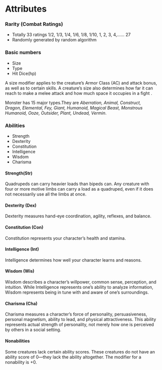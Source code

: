 # Attributes

### Rarity (Combat Ratings) <a href="#6ffe" id="6ffe"></a>

* Totally 33 ratings 1/2, 1/3, 1/4, 1/6, 1/8, 1/10, 1, 2, 3, 4,…… 27
* Randomly generated by random algorithm

### Basic numbers <a href="#cce8" id="cce8"></a>

* Size
* Type
* Hit Dice(hp)

A size modifier applies to the creature’s Armor Class (AC) and attack bonus, as well as to certain skills. A creature’s size also determines how far it can reach to make a melee attack and how much space it occupies in a fight .

Monster has 15 major types.They are _Aberration, Animal, Construct, Dragon, Elemental, Fey, Giant, Humanoid, Magical Beast, Monstrous Humanoid, Ooze, Outsider, Plant, Undead, Vermin_.

### Abilities <a href="#6bd2" id="6bd2"></a>

* Strength
* Dexterity
* Constitution
* Intelligence
* Wisdom
* Charisma

#### **Strength(Str)**

Quadrupeds can carry heavier loads than bipeds can. Any creature with four or more motive limbs can carry a load as a quadruped, even if it does not necessarily use all the limbs at once.

#### Dexterity (Dex) <a href="#dexteritydex" id="dexteritydex"></a>

Dexterity measures hand-eye coordination, agility, reflexes, and balance.

#### Constitution (Con) <a href="#constitutioncon" id="constitutioncon"></a>

Constitution represents your character’s health and stamina.

#### Intelligence (Int) <a href="#intelligenceint" id="intelligenceint"></a>

Intelligence determines how well your character learns and reasons.

#### Wisdom (Wis)

Wisdom describes a character’s willpower, common sense, perception, and intuition. While Intelligence represents one’s ability to analyze information, Wisdom represents being in tune with and aware of one’s surroundings.

#### Charisma (Cha) <a href="#charismacha" id="charismacha"></a>

Charisma measures a character’s force of personality, persuasiveness, personal magnetism, ability to lead, and physical attractiveness. This ability represents actual strength of personality, not merely how one is perceived by others in a social setting.

#### Nonabilities&#x20;

Some creatures lack certain ability scores. These creatures do not have an ability score of 0—they lack the ability altogether. The modifier for a nonability is +0.

###
